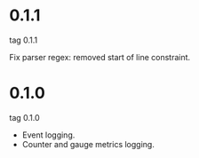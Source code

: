 # 0.1.1
tag 0.1.1

Fix parser regex: removed start of line constraint.

# 0.1.0
tag 0.1.0

* Event logging.
* Counter and gauge metrics logging.
